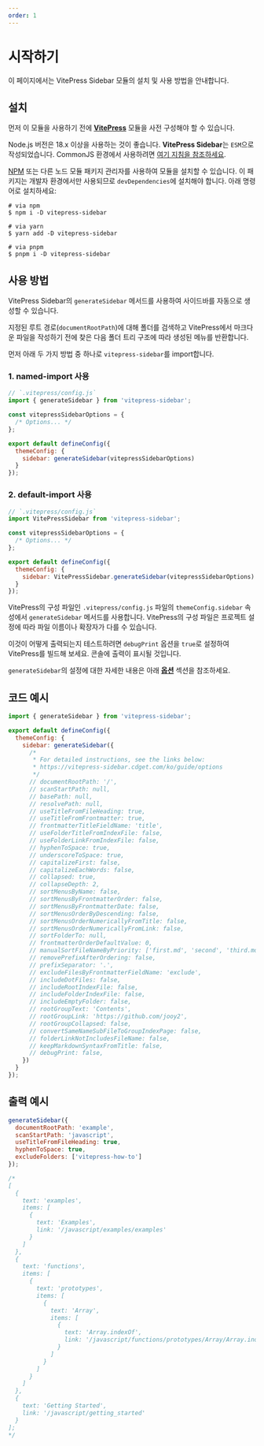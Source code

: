 ```yaml
---
order: 1
---
```


# 시작하기

이 페이지에서는 VitePress Sidebar 모듈의 설치 및 사용 방법을 안내합니다.

## 설치

먼저 이 모듈을 사용하기 전에 **[VitePress](https://vitepress.dev)** 모듈을 사전 구성해야 할 수 있습니다.

Node.js 버전은 18.x 이상을 사용하는 것이 좋습니다. **VitePress Sidebar**는 `ESM`으로 작성되었습니다. CommonJS 환경에서 사용하려면 [여기 지침을 참조하세요](/ko/troubleshooting/err-require-esm).

[NPM](https://www.npmjs.com/package/vitepress-sidebar) 또는 다른 노드 모듈 패키지 관리자를 사용하여 모듈을 설치할 수 있습니다. 이 패키지는 개발자 환경에서만 사용되므로 `devDependencies`에 설치해야 합니다. 아래 명령어로 설치하세요:

```shell
# via npm
$ npm i -D vitepress-sidebar

# via yarn
$ yarn add -D vitepress-sidebar

# via pnpm
$ pnpm i -D vitepress-sidebar
```

## 사용 방법

VitePress Sidebar의 `generateSidebar` 메서드를 사용하여 사이드바를 자동으로 생성할 수 있습니다.

지정된 루트 경로(`documentRootPath`)에 대해 폴더를 검색하고 VitePress에서 마크다운 파일을 작성하기 전에 찾은 다음 폴더 트리 구조에 따라 생성된 메뉴를 반환합니다.

먼저 아래 두 가지 방법 중 하나로 `vitepress-sidebar`를 import합니다.

### 1. named-import 사용

```javascript
// `.vitepress/config.js`
import { generateSidebar } from 'vitepress-sidebar';

const vitepressSidebarOptions = {
  /* Options... */
};

export default defineConfig({
  themeConfig: {
    sidebar: generateSidebar(vitepressSidebarOptions)
  }
});
```

### 2. default-import 사용

```javascript
// `.vitepress/config.js`
import VitePressSidebar from 'vitepress-sidebar';

const vitepressSidebarOptions = {
  /* Options... */
};

export default defineConfig({
  themeConfig: {
    sidebar: VitePressSidebar.generateSidebar(vitepressSidebarOptions)
  }
});
```

VitePress의 구성 파일인 `.vitepress/config.js` 파일의 `themeConfig.sidebar` 속성에서 `generateSidebar` 메서드를 사용합니다. VitePress의 구성 파일은 프로젝트 설정에 따라 파일 이름이나 확장자가 다를 수 있습니다.

이것이 어떻게 출력되는지 테스트하려면 `debugPrint` 옵션을 `true`로 설정하여 VitePress를 빌드해 보세요. 콘솔에 출력이 표시될 것입니다.

`generateSidebar`의 설정에 대한 자세한 내용은 아래 **[옵션](/ko/guide/options)** 섹션을 참조하세요.

## 코드 예시

```javascript
import { generateSidebar } from 'vitepress-sidebar';

export default defineConfig({
  themeConfig: {
    sidebar: generateSidebar({
      /*
       * For detailed instructions, see the links below:
       * https://vitepress-sidebar.cdget.com/ko/guide/options
       */
      // documentRootPath: '/',
      // scanStartPath: null,
      // basePath: null,
      // resolvePath: null,
      // useTitleFromFileHeading: true,
      // useTitleFromFrontmatter: true,
      // frontmatterTitleFieldName: 'title',
      // useFolderTitleFromIndexFile: false,
      // useFolderLinkFromIndexFile: false,
      // hyphenToSpace: true,
      // underscoreToSpace: true,
      // capitalizeFirst: false,
      // capitalizeEachWords: false,
      // collapsed: true,
      // collapseDepth: 2,
      // sortMenusByName: false,
      // sortMenusByFrontmatterOrder: false,
      // sortMenusByFrontmatterDate: false,
      // sortMenusOrderByDescending: false,
      // sortMenusOrderNumericallyFromTitle: false,
      // sortMenusOrderNumericallyFromLink: false,
      // sortFolderTo: null,
      // frontmatterOrderDefaultValue: 0,
      // manualSortFileNameByPriority: ['first.md', 'second', 'third.md'],
      // removePrefixAfterOrdering: false,
      // prefixSeparator: '.',
      // excludeFilesByFrontmatterFieldName: 'exclude',
      // includeDotFiles: false,
      // includeRootIndexFile: false,
      // includeFolderIndexFile: false,
      // includeEmptyFolder: false,
      // rootGroupText: 'Contents',
      // rootGroupLink: 'https://github.com/jooy2',
      // rootGroupCollapsed: false,
      // convertSameNameSubFileToGroupIndexPage: false,
      // folderLinkNotIncludesFileName: false,
      // keepMarkdownSyntaxFromTitle: false,
      // debugPrint: false,
    })
  }
});
```

## 출력 예시

```javascript
generateSidebar({
  documentRootPath: 'example',
  scanStartPath: 'javascript',
  useTitleFromFileHeading: true,
  hyphenToSpace: true,
  excludeFolders: ['vitepress-how-to']
});

/*
[
  {
    text: 'examples',
    items: [
      {
        text: 'Examples',
        link: '/javascript/examples/examples'
      }
    ]
  },
  {
    text: 'functions',
    items: [
      {
        text: 'prototypes',
        items: [
          {
            text: 'Array',
            items: [
              {
                text: 'Array.indexOf',
                link: '/javascript/functions/prototypes/Array/Array.indexOf'
              }
            ]
          }
        ]
      }
    ]
  },
  {
    text: 'Getting Started',
    link: '/javascript/getting_started'
  }
];
*/
```
